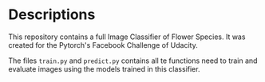 # Descriptions

This repository contains a full Image Classifier of Flower Species. It was created for the Pytorch's Facebook Challenge of Udacity.

The files `train.py` and `predict.py` contains all te functions need to train and evaluate images using the models trained in this classifier.